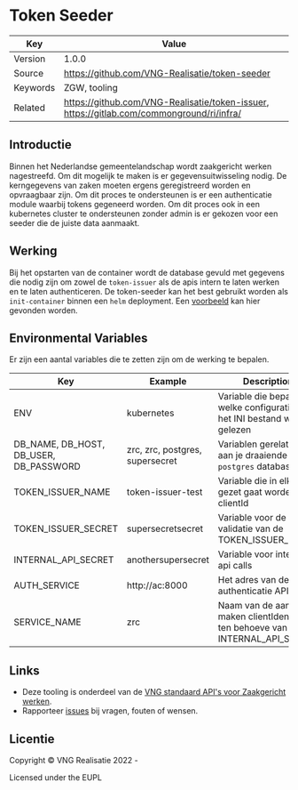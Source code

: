 # Token Seeder

| Key      | Value                                                                                    |
|----------|------------------------------------------------------------------------------------------|
| Version  | 1.0.0                                                                                    |
| Source   | https://github.com/VNG-Realisatie/token-seeder                                           |
| Keywords | ZGW, tooling                                                                             |
| Related | https://github.com/VNG-Realisatie/token-issuer, https://gitlab.com/commonground/ri/infra/ |


## Introductie

Binnen het Nederlandse gemeentelandschap wordt zaakgericht werken nagestreefd.
Om dit mogelijk te maken is er gegevensuitwisseling nodig. De kerngegevens van
zaken moeten ergens geregistreerd worden en opvraagbaar zijn. Om dit proces te ondersteunen is er een
authenticatie module waarbij tokens gegeneerd worden. Om dit proces ook in een kubernetes cluster te ondersteunen
zonder admin is er gekozen voor een seeder die de juiste data aanmaakt.


## Werking

Bij het opstarten van de container wordt de database gevuld met gegevens die nodig zijn om zowel de `token-issuer` als de apis intern te laten werken
en te laten authenticeren. De token-seeder kan het best gebruikt worden als `init-container` binnen een `helm` deployment. 
Een [voorbeeld](https://gitlab.com/commonground/ri/infra/-/blob/main/helm/ri/charts/zrc/templates/deployment.yaml) kan hier gevonden worden.


## Environmental Variables

Er zijn een aantal variables die te zetten zijn om de werking te bepalen.

| Key                                    | Example                         | Description                                                                   |
|----------------------------------------|---------------------------------|-------------------------------------------------------------------------------|
| ENV                                    | kubernetes                      | Variable die bepaalt welke configuratie uit het INI bestand wordt gelezen     |
| DB_NAME, DB_HOST, DB_USER, DB_PASSWORD | zrc, zrc, postgres, supersecret | Variablen gerelateerd aan je draaiende `postgres` database                    |
| TOKEN_ISSUER_NAME                      | token-issuer-test               | Variable die in elke api gezet gaat worden als clientId                       |
| TOKEN_ISSUER_SECRET                    | supersecretsecret               | Variable voor de validatie van de TOKEN_ISSUER_NAME                           |
 | INTERNAL_API_SECRET                    | anothersupersecret              | Variable voor interne api calls                                               |
 | AUTH_SERVICE                           | http://ac:8000                  | Het adres van de authenticatie API                                            |
 | SERVICE_NAME                           | zrc                             | Naam van de aan te maken clientIdentifier ten behoeve van INTERNAL_API_SECRET |


## Links

* Deze tooling is onderdeel van de [VNG standaard API's voor Zaakgericht werken](https://github.com/VNG-Realisatie/gemma-zaken).
* Rapporteer [issues](https://github.com/VNG-Realisatie/token-seeder/issues) bij vragen, fouten of wensen.

## Licentie


Copyright © VNG Realisatie 2022 - 

Licensed under the EUPL

